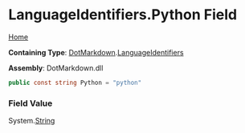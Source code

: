 <a name="_top"></a>

# LanguageIdentifiers\.Python Field

[Home](../../../README.md#_top)

**Containing Type**: [DotMarkdown](../../README.md#_top)\.[LanguageIdentifiers](../README.md#_top)

**Assembly**: DotMarkdown\.dll

```csharp
public const string Python = "python"
```

### Field Value

System\.[String](https://docs.microsoft.com/en-us/dotnet/api/system.string)